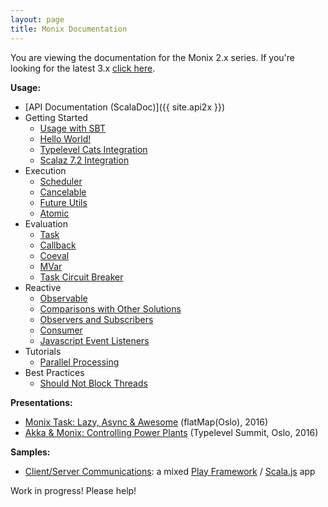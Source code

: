```yaml
---
layout: page
title: Monix Documentation
---
```


<div id="version2x">
  You are viewing the documentation for the Monix 2.x series.
  If you're looking for the latest 3.x
  <a href="{{ site.docs3x }}">click here</a>.
</div>

**Usage:**

- [API Documentation (ScalaDoc)]({{ site.api2x }})
- Getting Started
  - [Usage with SBT](./intro/usage.html)
  - [Hello World!](./intro/hello-world.html)
  - [Typelevel Cats Integration](./intro/cats.html)
  - [Scalaz 7.2 Integration](./intro/scalaz72.html)
- Execution
  - [Scheduler](./execution/scheduler.html)
  - [Cancelable](./execution/cancelable.html)
  - [Future Utils](./execution/future-utils.html)
  - [Atomic](./execution/atomic.html)
- Evaluation
  - [Task](./eval/task.html)
  - [Callback](./eval/callback.html)
  - [Coeval](./eval/coeval.html)
  - [MVar](./eval/mvar.html)
  - [Task Circuit Breaker](./eval/circuit-breaker.html)
- Reactive
  - [Observable](./reactive/observable.html)
  - [Comparisons with Other Solutions](./reactive/observable-comparisons.html)
  - [Observers and Subscribers](./reactive/observers.html)
  - [Consumer](./reactive/consumer.html)
  - [Javascript Event Listeners](./reactive/javascript.html)
- Tutorials
  - [Parallel Processing](./tutorials/parallelism.html)
- Best Practices
  - [Should Not Block Threads](./best-practices/blocking.html)

**Presentations:**

- [Monix Task: Lazy, Async &amp; Awesome](./presentations/2016-task-flatmap-oslo.html) (flatMap(Oslo), 2016)
- [Akka & Monix: Controlling Power Plants](./presentations/2016-akka-monix-typelevel.html) (Typelevel Summit, Oslo, 2016)

**Samples:**

- [Client/Server Communications](https://github.com/monixio/monix-sample/):
  a mixed [Play Framework](https://www.playframework.com/) /
  [Scala.js](http://www.scala-js.org/) app

Work in progress! Please help!
